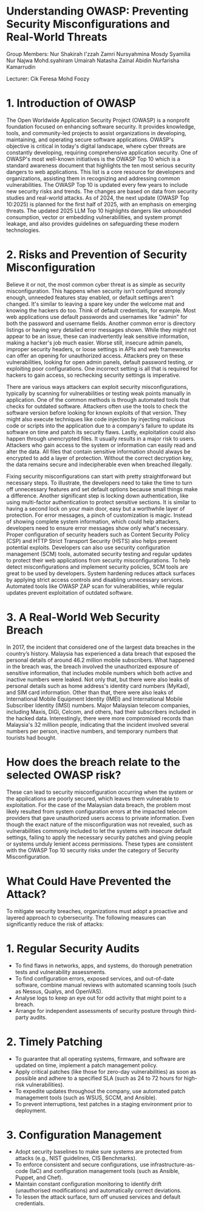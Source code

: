 # Understanding OWASP: Preventing Security Misconfigurations and Real-World Threats

Group Members:
Nur Shakirah I'zzah Zamri
Nursyahmina Mosdy
Syamilia Nur Najwa Mohd.syahiram
Umairah Natasha Zainal Abidin
Nurfarisha Kamarrudin

Lecturer:
Cik Feresa Mohd Foozy

# 1.	Introduction of OWASP

The Open Worldwide Application Security Project (OWASP) is a nonprofit foundation focused on enhancing software security. It provides knowledge, tools, and community-led projects to assist organizations in developing, maintaining, and operating secure software applications. OWASP's objective is critical in today's digital landscape, where cyber threats are constantly developing, requiring comprehensive application security. One of OWASP's most well-known initiatives is the OWASP Top 10 which is a standard awareness document that highlights the ten most serious security dangers to web applications. This list is a core resource for developers and organizations, assisting them in recognizing and addressing common vulnerabilities. The OWASP Top 10 is updated every few years to include new security risks and trends. The changes are based on data from security studies and real-world attacks. As of 2024, the next update (OWASP Top 10:2025) is planned for the first half of 2025, with an emphasis on emerging threats. The updated 2025 LLM Top 10 highlights dangers like unbounded consumption, vector or embedding vulnerabilities, and system prompt leakage, and also provides guidelines on safeguarding these modern technologies.

# 2.	Risks and Prevention of Security Misconfiguration

Believe it or not, the most common cyber threat is as simple as security misconfiguration. This happens when security isn't configured strongly enough, unneeded features stay enabled, or default settings aren't changed. It's similar to leaving a spare key under the welcome mat and knowing the hackers do too. Think of default credentials, for example. Most web applications use default passwords and usernames like "admin" for both the password and username fields. Another common error is directory listings or having very detailed error messages shown. While they might not appear to be an issue, these can inadvertently leak sensitive information, making a hacker's job much easier. Worse still, insecure admin panels, improper security headers, or loose settings in APIs and web frameworks can offer an opening for unauthorized access. Attackers prey on these vulnerabilities, looking for open admin panels, default password testing, or exploiting poor configurations. One incorrect setting is all that is required for hackers to gain access, so rechecking security settings is imperative.

There are various ways attackers can exploit security misconfigurations, typically by scanning for vulnerabilities or testing weak points manually in application. One of the common methods is through automated tools that checks for outdated software. Attackers often use the tools to check the software version before looking for known exploits of that version. They might also execute techniques like code injection by injecting malicious code or scripts into the application due to a company's failure to update its software on time and patch its security flaws. Lastly, exploitation could also happen through unencrypted files. It usually results in a major risk to users. Attackers who gain access to the system or information can easily read and alter the data. All files that contain sensitive information should always be encrypted to add a layer of protection. Without the correct decryption key, the data remains secure and indecipherable even when breached illegally. 

Fixing security misconfigurations can start with pretty straightforward but necessary steps. To illustrate, the developers need to take the time to turn off unnecessary features and set default options because small things make a difference. Another significant step is locking down authentication, like using multi-factor authentication to protect sensitive sections. It is similar to having a second lock on your main door, easy but a worthwhile layer of protection.
For error messages, a pinch of customization is magic. Instead of showing complete system information, which could help attackers, developers need to ensure error messages show only what's necessary. Proper configuration of security headers such as Content Security Policy (CSP) and HTTP Strict Transport Security (HSTS) also helps prevent potential exploits. Developers can also use security configuration management (SCM) tools, automated security testing and regular updates to protect their web applications from security misconfigurations. To help detect misconfigurations and implement security policies, SCM tools are great to be used by developers. System hardening reduces attack surfaces by applying strict access controls and disabling unnecessary services. Automated tools like OWASP ZAP scan for vulnerabilities, while regular updates prevent exploitation of outdated software.
 
# 3.	A Real-World Web Security Breach

In 2017, the incident that considered one of the largest data breaches in the country’s history. Malaysia has experienced a data breach that exposed the personal details of around 46.2 million mobile subscribers. What happened in the breach was, the breach involved the unauthorized exposure of sensitive information, that includes mobile numbers which both active and inactive numbers were leaked. Not only that, but there were also leaks of personal details such as home address's identity card numbers (MyKad), and SIM card information. Other than that, there were also leaks of International Mobile Equipment Identity (IMEI) and International Mobile Subscriber Identity (IMSI) numbers.
Major Malaysian telecom companies, including Maxis, DiGi, Celcom, and others, had their subscribers included in the hacked data. Interestingly, there were more compromised records than Malaysia's 32 million people, indicating that the incident involved several numbers per person, inactive numbers, and temporary numbers that tourists had bought.

# How does the breach relate to the selected OWASP risk?

These can lead to security misconfiguration occurring when the system or the applications are poorly secured, which leaves them vulnerable to exploitation. For the case of the Malaysian data breach, the problem most likely resulted from system configuration errors at the impacted telecom providers that gave unauthorized users access to private information. Even though the exact nature of the misconfiguration was not revealed, such as vulnerabilities commonly included to let the systems with insecure default settings, failing to apply the necessary security patches and giving people or systems unduly lenient access permissions. These types are consistent with the OWASP Top 10 security risks under the category of Security Misconfiguration.

# What Could Have Prevented the Attack?

To mitigate security breaches, organizations must adopt a proactive and layered approach to cybersecurity. The following measures can significantly reduce the risk of attacks:
    
# 1.	Regular Security Audits
-	To find flaws in networks, apps, and systems, do thorough penetration tests and vulnerability assessments.
-	To find configuration errors, exposed services, and out-of-date software, combine manual reviews with automated scanning tools (such as Nessus, Qualys, and OpenVAS).
-	Analyse logs to keep an eye out for odd activity that might point to a breach.
-	Arrange for independent assessments of security posture through third-party audits.

# 2.	Timely Patching
-	To guarantee that all operating systems, firmware, and software are updated on time, implement a patch management policy.
-	Apply critical patches (like those for zero-day vulnerabilities) as soon as possible and adhere to a specified SLA (such as 24 to 72 hours for high-risk vulnerabilities).
-	To expedite updates throughout the company, use automated patch management tools (such as WSUS, SCCM, and Ansible).
-	To prevent interruptions, test patches in a staging environment prior to deployment.

# 3.	Configuration Management
-	Adopt security baselines to make sure systems are protected from attacks (e.g., NIST guidelines, CIS Benchmarks).
-	To enforce consistent and secure configurations, use infrastructure-as-code (IaC) and configuration management tools (such as Ansible, Puppet, and Chef).
-	Maintain constant configuration monitoring to identify drift (unauthorised modifications) and automatically correct deviations.
-	To lessen the attack surface, turn off unused services and default credentials.
